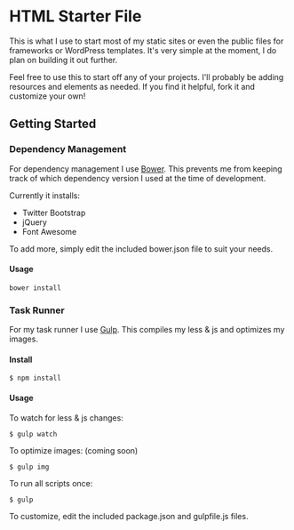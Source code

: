 # HTML Starter File

This is what I use to start most of my static sites or even the public files for
frameworks or WordPress templates. It's very simple at the moment, I do plan on
building it out further.

Feel free to use this to start off any of your projects. I'll probably be adding
resources and elements as needed. If you find it helpful, fork it and customize
your own!

## Getting Started


### Dependency Management

For dependency management I use [Bower]('http://bower.io'). This prevents me from
keeping track of which dependency version I used at the time of development.

Currently it installs:
- Twitter Bootstrap
- jQuery
- Font Awesome

To add more, simply edit the included bower.json file to suit your needs.

#### Usage

````
bower install
````

### Task Runner

For my task runner I use [Gulp]('http://gulpjs.com'). This compiles my less & js
and optimizes my images.

#### Install
````
$ npm install
````

#### Usage

To watch for less & js changes:
````
$ gulp watch
````

To optimize images: (coming soon)
````
$ gulp img
````

To run all scripts once:
````
$ gulp
````

To customize, edit the included package.json and gulpfile.js files.
